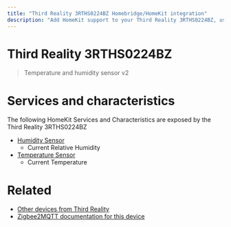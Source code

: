 ```yaml
---
title: "Third Reality 3RTHS0224BZ Homebridge/HomeKit integration"
description: "Add HomeKit support to your Third Reality 3RTHS0224BZ, using Homebridge, Zigbee2MQTT and homebridge-z2m."
---
```

<!---
This file has been GENERATED using src/docgen/docgen.ts
DO NOT EDIT THIS FILE MANUALLY!
-->
# Third Reality 3RTHS0224BZ
> Temperature and humidity sensor v2


# Services and characteristics
The following HomeKit Services and Characteristics are exposed by
the Third Reality 3RTHS0224BZ

* [Humidity Sensor](../../sensors.md)
  * Current Relative Humidity
* [Temperature Sensor](../../sensors.md)
  * Current Temperature


# Related
* [Other devices from Third Reality](../index.md#third_reality)
* [Zigbee2MQTT documentation for this device](https://www.zigbee2mqtt.io/devices/3RTHS0224BZ.html)